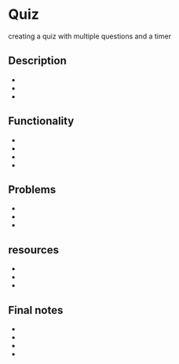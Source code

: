# Quiz
creating a quiz with multiple questions and a timer

## Description
*
*
*

## Functionality
*
*
*
*


## Problems
*
*
*



## resources
*
*
*

## Final notes
*
*
*
*